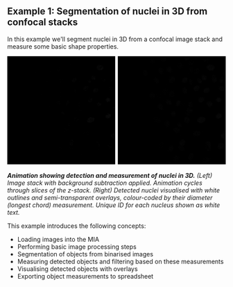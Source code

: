 Example 1: Segmentation of nuclei in 3D from confocal stacks
---------------------------------

In this example we'll segment nuclei in 3D from a confocal image stack and measure some basic shape properties.

![Example output](./resources/example.gif)

_**Animation showing detection and measurement of nuclei in 3D.** (Left) Image stack with background subtraction applied. Animation cycles through slices of the z-stack.  (Right) Detected nuclei visualised with white outlines and semi-transparent overlays, colour-coded by their diameter (longest chord) measurement. Unique ID for each nucleus shown as white text._

This example introduces the following concepts:
- Loading images into the MIA
- Performing basic image processing steps
- Segmentation of objects from binarised images
- Measuring detected objects and filtering based on these measurements
- Visualising detected objects with overlays
- Exporting object measurements to spreadsheet
